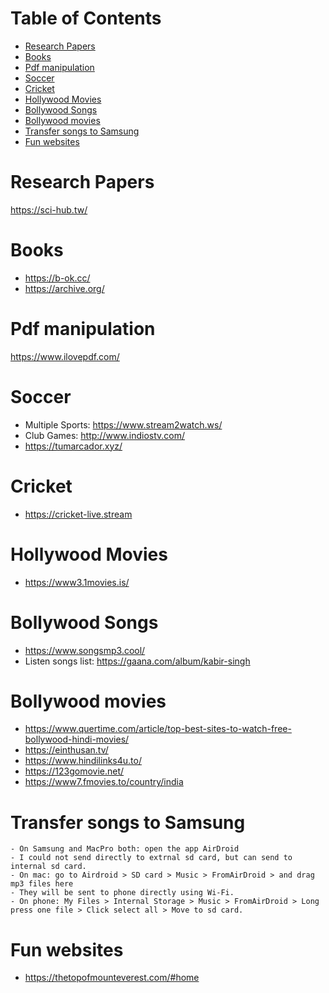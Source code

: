 Table of Contents
=================
   * [Research Papers](#research-papers)
   * [Books](#books)
   * [Pdf manipulation](#pdf-manipulation)
   * [Soccer](#soccer)
   * [Cricket](#cricket)
   * [Hollywood Movies](#hollywood-movies)
   * [Bollywood Songs](#bollywood-songs)
   * [Bollywood movies](#bollywood-movies)
   * [Transfer songs to Samsung](#transfer-songs-to-samsung)
   * [Fun websites](#fun-websites)

 
# Research Papers
https://sci-hub.tw/

# Books
- https://b-ok.cc/
- https://archive.org/

# Pdf manipulation
https://www.ilovepdf.com/

# Soccer
- Multiple Sports: https://www.stream2watch.ws/
- Club Games: http://www.indiostv.com/
- https://tumarcador.xyz/


# Cricket
- https://cricket-live.stream

# Hollywood Movies 
- https://www3.1movies.is/

# Bollywood Songs
- https://www.songsmp3.cool/
- Listen songs list: https://gaana.com/album/kabir-singh

# Bollywood movies
- https://www.quertime.com/article/top-best-sites-to-watch-free-bollywood-hindi-movies/
- https://einthusan.tv/
- https://www.hindilinks4u.to/
- https://123gomovie.net/
- https://www7.fmovies.to/country/india

# Transfer songs to Samsung
```
- On Samsung and MacPro both: open the app AirDroid
- I could not send directly to extrnal sd card, but can send to internal sd card.
- On mac: go to Airdroid > SD card > Music > FromAirDroid > and drag mp3 files here
- They will be sent to phone directly using Wi-Fi.
- On phone: My Files > Internal Storage > Music > FromAirDroid > Long press one file > Click select all > Move to sd card.
```

# Fun websites
- https://thetopofmounteverest.com/#home

